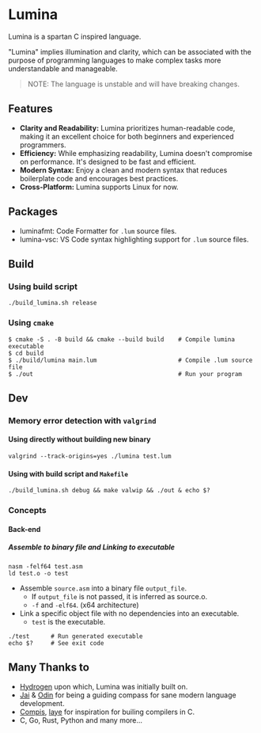 # Lumina

Lumina is a spartan C inspired language.

"Lumina" implies illumination and clarity, which can be associated with
the purpose of programming languages to make complex tasks more
understandable and manageable.

> NOTE: The language is unstable and will have breaking changes.

## Features

- **Clarity and Readability:** Lumina prioritizes human-readable code, making
  it an excellent choice for both beginners and experienced programmers.
- **Efficiency:** While emphasizing readability, Lumina doesn't compromise
  on performance. It's designed to be fast and efficient.
- **Modern Syntax:** Enjoy a clean and modern syntax that reduces
  boilerplate code and encourages best practices.
- **Cross-Platform:** Lumina supports Linux for now.

## Packages

- luminafmt: Code Formatter for `.lum` source files.
- lumina-vsc: VS Code syntax highlighting support for `.lum` source files.

## Build

### Using build script

```shell
./build_lumina.sh release
```

### Using `cmake`

```shell
$ cmake -S . -B build && cmake --build build    # Compile lumina executable
$ cd build
$ ./build/lumina main.lum                       # Compile .lum source file
$ ./out                                         # Run your program
```

## Dev

### Memory error detection with `valgrind`

#### Using directly without building new binary

```shell
valgrind --track-origins=yes ./lumina test.lum
```

#### Using with build script and `Makefile`

```shell
./build_lumina.sh debug && make valwip && ./out & echo $?
```

### Concepts

#### Back-end

##### Assemble to binary file and Linking to executable

```shell
nasm -felf64 test.asm
ld test.o -o test
```

- Assemble `source.asm` into a binary file `output_file`.
  - If `output_file` is not passed, it is inferred as source.o.
  - `-f` and `-elf64`. (x64 architecture)
- Link a specific object file with no dependencies into an executable.
  - `test` is the executable.


```shell
./test      # Run generated executable
echo $?     # See exit code
```

## Many Thanks to

- [Hydrogen](https://github.com/orosmatthew/hydrogen-cpp) upon which, Lumina was initially built on.
- [Jai](https://github.com/BSVino/JaiPrimer/blob/master/JaiPrimer.md) & [Odin](https://odin-lang.org/) for being a guiding compass for sane modern language development.
- [Compis](https://github.com/rsms/compis), [laye](https://github.com/laye-lang/laye) for inspiration for builing compilers in C.
- C, Go, Rust, Python and many more...
